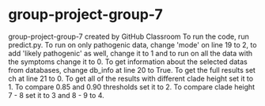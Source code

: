 # group-project-group-7
group-project-group-7 created by GitHub Classroom
To run the code, run predict.py. To run on only pathogenic data, change 'mode' on line 19 to 2, to add 'likely pathogenic' as well, change it to 1
and to run on all the data with the symptoms change it to 0. To get information about the selected datas from databases, change db_info at line 20 to True. 
To get the full results set ch at line 21 to 0. To get all of the results with different clade height set it to 1. To compare 0.85 and 0.90 thresholds set it to 2.
To compare clade height 7 - 8 set it to 3 and  8 - 9 to 4.
